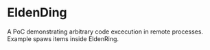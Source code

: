 # EldenDing
A PoC demonstrating arbitrary code excecution in remote processes. Example spaws items inside EldenRing.
